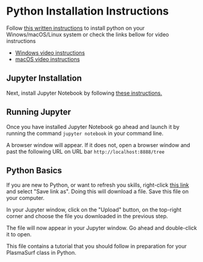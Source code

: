 # Python Installation Instructions

Follow [this written instructions](https://www.geeksforgeeks.org/download-and-install-python-3-latest-version/) to install python on your Winows/macOS/Linux system or check the links bellow for video instructions

* [Windows video instructions](https://www.youtube.com/watch?v=yivyNCtVVDk&t=82s&ab_channel=GeekyScript)
* [macOS video instructions](https://www.youtube.com/watch?v=nhv82tvFfkM&ab_channel=ProgrammingKnowledge)

## Jupyter Installation

Next, install Jupyter Notebook by following [these instructions.](https://jupyter.org/install#jupyter-notebook)

## Running Jupyter

Once you have installed Jupyter Notebook go ahead and launch it by running the command `jupyter notebook` in your command line.

A browser window will appear. If it does not, open a browser window and past the following URL on URL bar `http://localhost:8888/tree`

## Python Basics

If you are new to Python, or want to refresh you skills, right-click [this link](https://github.com/bernardocarvalho/python-basics/blob/main/PythonBasicCourse.ipynb) and select "Save link as". Doing this will download a file. Save this file on your computer.

In your Jupyter window, click on the "Upload" button, on the top-right corner and choose the file you downloaded in the previous step.

The file will now appear in your Jupyter window. Go ahead and double-click it to open.

This file contains a tutorial that you should follow in preparation for your PlasmaSurf class in Python.
